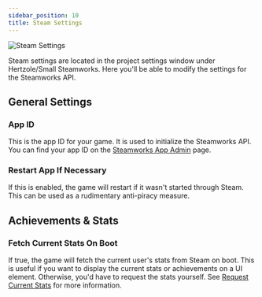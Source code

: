 ```yaml
---
sidebar_position: 10
title: Steam Settings
---
```


![Steam Settings](/img/steam_settings.png)

Steam settings are located in the project settings window under Hertzole/Small Steamworks. Here you'll be able to modify the settings for the Steamworks API.

## General Settings

### App ID
This is the app ID for your game. It is used to initialize the Steamworks API. You can find your app ID on the [Steamworks App Admin](https://partner.steamgames.com/apps) page.

### Restart App If Necessary
If this is enabled, the game will restart if it wasn't started through Steam. This can be used as a rudimentary anti-piracy measure.

## Achievements & Stats

### Fetch Current Stats On Boot
If true, the game will fetch the current user's stats from Steam on boot. This is useful if you want to display the current stats or achievements on a UI element. Otherwise, you'd have to request the stats yourself. See [Request Current Stats](stats#request-current-stats) for more information.